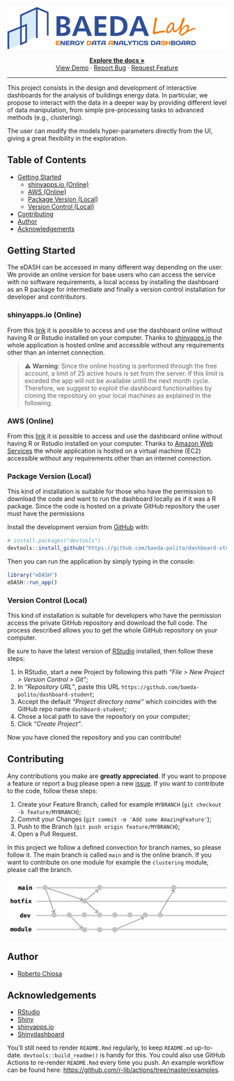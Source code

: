 
<!-- README.md is generated from README.Rmd. Please edit that file -->

<!-- PROJECT LOGO -->

<center>

![](man/figures/BAEDA-logo-dashboard.png)

<p>

<a href="https://github.com/baeda-polito/dashboard-student"><strong>Explore
the docs » </strong></a> <br>
<a href="https://github.com/baeda-polito/dashboard-student">View
Demo</a> ·
<a href="https://github.com/baeda-polito/dashboard-student/issues">Report
Bug</a> ·
<a href="https://github.com/baeda-polito/dashboard-student/issues">Request
Feature</a>

</p>

</center>

-----

This project consists in the design and development of interactive
dashboards for the analysis of buildings energy data. In particular, we
propose to interact with the data in a deeper way by providing different
level of data manipulation, from simple pre-processing tasks to advanced
methods (e.g., clustering).

The user can modify the models hyper-parameters directly from the UI,
giving a great flexibility in the exploration.

<!-- TABLE OF CONTENTS -->

## Table of Contents

  - [Getting Started](#getting-started)
      - [shinyapps.io (Online)](#shinyappsio-online)
      - [AWS (Online)](#aws-online)
      - [Package Version (Local)](#package-version-local)
      - [Version Control (Local)](#version-control-local)
  - [Contributing](#contributing)
  - [Author](#author)
  - [Acknowledgements](#acknowledgements)

<!-- GETTING STARTED -->

## Getting Started

The eDASH can be accessed in many different way depending on the user.
We provide an online version for base users who can access the service
with no software requirements, a local access by installing the
dashboard as an R package for intermediate and finally a version control
installation for developer and contributors.

### shinyapps.io (Online)

From this
[link](https://roberto-chiosa.shinyapps.io/BAEDA_DASHBOARD_STUDENTS/) it
is possible to access and use the dashboard online without having R or
Rstudio installed on your computer. Thanks to
[shinyapps.io](https://www.shinyapps.io/) the whole application is
hosted online and accessible without any requirements other than an
internet connection.

> :warning: **Warning**: Since the online hosting is performed through
> the free account, a limit of 25 active hours is set from the server.
> If this limit is exceded the app will not be available untill the next
> month cycle. Therefore, we suggest to exploit the dashboard
> functionalities by cloning the repository on your local machines as
> explained in the following.

### AWS (Online)

From this
[link](https://roberto-chiosa.shinyapps.io/BAEDA_DASHBOARD_STUDENTS/) it
is possible to access and use the dashboard online without having R or
Rstudio installed on your computer. Thanks to [Amazon Web
Services](https://aws.amazon.com/it/) the whole application is hosted on
a virtual machine (EC2) accessible without any requirements other than
an internet connection.

### Package Version (Local)

This kind of installation is suitable for those who have the permission
to download the code and want to run the dashboard locally as if it was
a R package. Since the code is hosted on a private GitHub repository the
user must have the permissions

Install the development version from [GitHub](https://github.com/) with:

``` r
# install.packages("devtools")
devtools::install_github("https://github.com/baeda-polito/dashboard-student")
```

Then you can run the application by simply typing in the console:

``` r
library("eDASH")
eDASH::run_app()
```

### Version Control (Local)

This kind of installation is suitable for developers who have the
permission access the private GitHub repository and download the full
code. The process described allows you to get the whole GitHub
repository on your computer.

Be sure to have the latest version of
[RStudio](https://rstudio.com/products/rstudio/) installed, then follow
these steps:

1.  In RStudio, start a new Project by following this path *“File \> New
    Project \> Version Control \> Git”*;
2.  In *“Repository URL”*, paste this URL
    `https://github.com/baeda-polito/dashboard-student`;
3.  Accept the default *“Project directory name”* which coincides with
    the GitHub repo name `dashboard-student`;
4.  Chose a local path to save the repository on your computer;
5.  Click *“Create Project”*.

Now you have cloned the repository and you can contribute\!

<!-- CONTRIBUTING -->

## Contributing

Any contributions you make are **greatly appreciated**. If you want to
propose a feature or report a bug please open a new
[issue](https://github.com/baeda-polito/dashboard-student/issues). If
you want to contribute to the code, follow these steps:

1.  Create your Feature Branch, called for example `MYBRANCH` (`git
    checkout -b feature/MYBRANCH`);
2.  Commit your Changes (`git commit -m 'Add some AmazingFeature'`);
3.  Push to the Branch (`git push origin feature/MYBRANCH`);
4.  Open a Pull Request.

In this project we follow a defined convection for branch names, so
please follow it. The main branch is called `main` and is the online
branch. If you want to contribute on one module for example the
`clustering` module, please call the branch.

![](man/figures/git.svg)

<!-- AUTHORS AND CONTRIBUTORS -->

## Author

  - [Roberto Chiosa]()

<!-- ACKNOWLEDGEMENTS -->

## Acknowledgements

  - [RStudio](https://rstudio.com/)
  - [Shiny](https://shiny.rstudio.com/)
  - [shinyapps.io](https://www.shinyapps.io/)
  - [Shinydashboard](https://rstudio.github.io/shinydashboard/)

You’ll still need to render `README.Rmd` regularly, to keep `README.md`
up-to-date. `devtools::build_readme()` is handy for this. You could also
use GitHub Actions to re-render `README.Rmd` every time you push. An
example workflow can be found here:
<https://github.com/r-lib/actions/tree/master/examples>.
